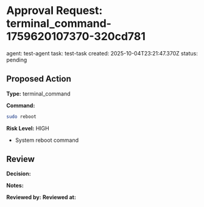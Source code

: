 # Approval Request: terminal_command-1759620107370-320cd781
agent: test-agent
task: test-task
created: 2025-10-04T23:21:47.370Z
status: pending

## Proposed Action

**Type:** terminal_command

**Command:**
```bash
sudo reboot
```

**Risk Level:** HIGH
- System reboot command

## Review

<!-- Human: Edit this section to approve or reject -->

**Decision:** <!-- APPROVED | REJECTED -->

**Notes:**
<!-- Add any notes here -->

**Reviewed by:**
**Reviewed at:**
